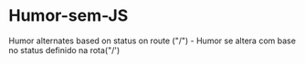# Humor-sem-JS
Humor alternates based on status on route ("/") - Humor se altera com base no status definido na rota("/')

